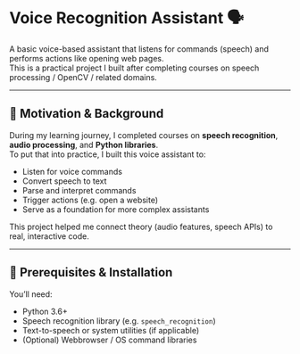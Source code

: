 # Voice Recognition Assistant 🗣️

A basic voice-based assistant that listens for commands (speech) and performs actions like opening web pages.  
This is a practical project I built after completing courses on speech processing / OpenCV / related domains.

---

## 🎯 Motivation & Background

During my learning journey, I completed courses on **speech recognition**, **audio processing**, and **Python libraries**.  
To put that into practice, I built this voice assistant to:

- Listen for voice commands  
- Convert speech to text  
- Parse and interpret commands  
- Trigger actions (e.g. open a website)  
- Serve as a foundation for more complex assistants  

This project helped me connect theory (audio features, speech APIs) to real, interactive code.

---
## 🧰 Prerequisites & Installation

You’ll need:

- Python 3.6+  
- Speech recognition library (e.g. `speech_recognition`)  
- Text-to-speech or system utilities (if applicable)  
- (Optional) Webbrowser / OS command libraries  

